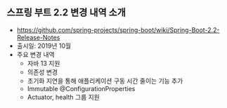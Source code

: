 ## 스프링 부트 2.2 변경 내역 소개
- https://github.com/spring-projects/spring-boot/wiki/Spring-Boot-2.2-Release-Notes
- 출시일: 2019년 10월
- 주요 변경 내역
    * 자바 13 지원
    * 의존성 변경
    * 초기화 지연을 통해 애플리케이션 구동 시간 줄이는 기능 추가
    * Immutable @ConfigurationProperties
    * Actuator, health 그룹 지원